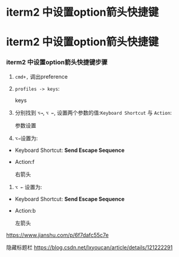 # iterm2 中设置option箭头快捷键

# iterm2 中设置option箭头快捷键

### iterm2 中设置option箭头快捷键步骤

1. `cmd+,` 调出preference

2. `profiles -> keys`:

   keys

   

3. 分别找到 `⌥→`, `⌥ ←`, 设置两个参数的值:`Keyboard Shortcut` 与 `Action`:

   参数设置

   

4. `⌥→`设置为:

- Keyboard Shortcut: **Send Escape Sequence**

- Action:f

  右箭头

1. `⌥ ←` 设置为:

- Keyboard Shortcut: **Send Escape Sequence**

- Action:b

  左箭头

https://www.jianshu.com/p/6f7dafc55c7e

隐藏标题栏
https://blog.csdn.net/lxyoucan/article/details/121222291